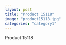 ```yaml
---
layout: post
title: "Product 15118"
image: "product15118.jpg"
categories: "category1"
---
```

Product 15118
